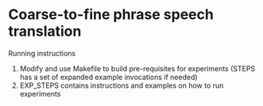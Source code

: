 # Coarse-to-fine phrase speech translation

Running instructions
1. Modify and use Makefile to build pre-requisites for experiments (STEPS has
    a set of expanded example invocations if needed)
2. EXP_STEPS contains instructions and examples on how to run experiments
